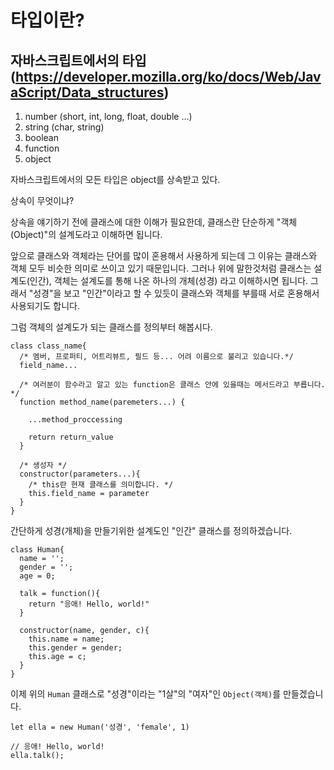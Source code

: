 # 타입이란?

## 자바스크립트에서의 타입 (https://developer.mozilla.org/ko/docs/Web/JavaScript/Data_structures)

1. number (short, int, long, float, double ...)
2. string (char, string)
3. boolean
4. function
5. object

자바스크립트에서의 모든 타입은 object를 상속받고 있다.

상속이 무엇이냐?

상속을 얘기하기 전에 클래스에 대한 이해가 필요한데, 클래스란 단순하게 "객체(Object)"의 설계도라고 이해하면 됩니다.

앞으로 클래스와 객체라는 단어를 많이 혼용해서 사용하게 되는데 그 이유는 클래스와 객체 모두 비슷한 의미로 쓰이고 있기 때문입니다. 그러나 위에 말한것처럼 클래스는 설계도(인간), 객체는 설계도를 통해 나온 하나의 개체(성경) 라고 이해하시면 됩니다. 그래서 "성경"을 보고 "인간"이라고 할 수 있듯이 클래스와 객체를 부를때 서로 혼용해서 사용되기도 합니다.

그럼 객체의 설계도가 되는 클래스를 정의부터 해봅시다.
```
class class_name{
  /* 멤버, 프로퍼티, 어트리뷰트, 필드 등... 어려 이름으로 불리고 있습니다.*/
  field_name...
  
  /* 여러분이 함수라고 알고 있는 function은 클래스 안에 있을때는 메서드라고 부릅니다. */
  function method_name(paremeters...) {

    ...method_proccessing
    
    return return_value
  }
  
  /* 생성자 */
  constructor(parameters...){
    /* this란 현재 클래스를 의미합니다. */
    this.field_name = parameter
  }
}
  ```
  
간단하게 성경(개체)을 만들기위한 설계도인 "인간" 클래스를 정의하겠습니다.

```
class Human{
  name = '';
  gender = '';
  age = 0;
  
  talk = function(){
    return "응애! Hello, world!"
  }

  constructor(name, gender, c){
    this.name = name;
    this.gender = gender;
    this.age = c;
  }
}
```
이제 위의 `Human` 클래스로 "성경"이라는 "1살"의 "여자"인 `Object(객체)`를 만들겠습니다.

```
let ella = new Human('성경', 'female', 1)

// 응애! Hello, world!
ella.talk();
```
